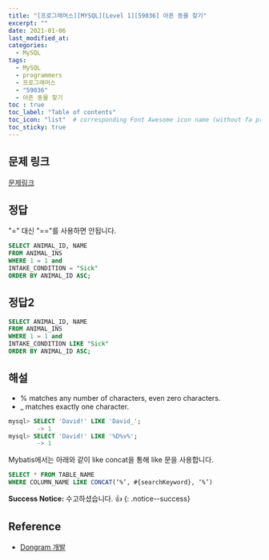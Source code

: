 ```yaml
---
title: "[프로그래머스][MYSQL][Level 1][59036] 아픈 동물 찾기"
excerpt: ""
date: 2021-01-06
last_modified_at: 
categories:
  - MySQL
tags:
  - MySQL
  - programmers
  - 프로그래머스
  - "59036"
  - 아픈 동물 찾기
toc : true
toc_label: "Table of contents"
toc_icon: "list"  # corresponding Font Awesome icon name (without fa prefix)
toc_sticky: true
---
```


## 문제 링크

[문제링크](https://programmers.co.kr/learn/courses/30/lessons/59036)   

## 정답

"=" 대신 "=="를 사용하면 안됩니다.   

```sql
SELECT ANIMAL_ID, NAME
FROM ANIMAL_INS
WHERE 1 = 1 and
INTAKE_CONDITION = "Sick"
ORDER BY ANIMAL_ID ASC;
```

## 정답2

```sql
SELECT ANIMAL_ID, NAME
FROM ANIMAL_INS
WHERE 1 = 1 and
INTAKE_CONDITION LIKE "Sick"
ORDER BY ANIMAL_ID ASC;
```

## 해설

- % matches any number of characters, even zero characters.
- _ matches exactly one character.

```sql
mysql> SELECT 'David!' LIKE 'David_';
        -> 1
mysql> SELECT 'David!' LIKE '%D%v%';
        -> 1
```

Mybatis에서는 아래와 같이 like concat을 통해 like 문을 사용합니다.

```sql
SELECT * FROM TABLE_NAME
WHERE COLUMN_NAME LIKE CONCAT(‘%’, #{searchKeyword}, ‘%’)
```  

**Success Notice:**
수고하셨습니다. :+1:
{: .notice--success}

## Reference
- [Dongram 개발](https://dongram.tistory.com/12)
